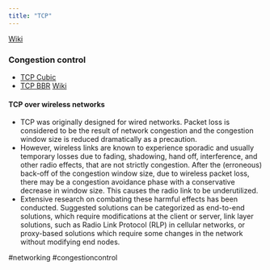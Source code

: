 ```yaml
---
title: "TCP"
---
```

[Wiki](https://en.wikipedia.org/wiki/Transmission_Control_Protocol)
### Congestion control
- [TCP Cubic](TCP%20Cubic.md)
- [TCP BBR](TCP%20BBR.md)
[Wiki](https://en.wikipedia.org/wiki/TCP_congestion_control)
#### TCP over wireless networks
- TCP was originally designed for wired networks. Packet loss is considered to be the result of network congestion and the congestion window size is reduced dramatically as a precaution.
- However, wireless links are known to experience sporadic and usually temporary losses due to fading, shadowing, hand off, interference, and other radio effects, that are not strictly congestion. After the (erroneous) back-off of the congestion window size, due to wireless packet loss, there may be a congestion avoidance phase with a conservative decrease in window size. This causes the radio link to be underutilized. 
- Extensive research on combating these harmful effects has been conducted. Suggested solutions can be categorized as end-to-end solutions, which require modifications at the client or server, link layer solutions, such as Radio Link Protocol (RLP) in cellular networks, or proxy-based solutions which require some changes in the network without modifying end nodes.

#networking 
#congestioncontrol 